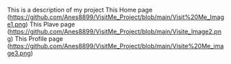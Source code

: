 This is a description of my project
This Home page (https://github.com/Anes8899/VisitMe_Project/blob/main/Visit%20Me_Image1.png)
This Plave page (https://github.com/Anes8899/VisitMe_Project/blob/main/Visite_Image2.png)
This Profile page (https://github.com/Anes8899/VisitMe_Project/blob/main/Visite%20Me_image3.png)
